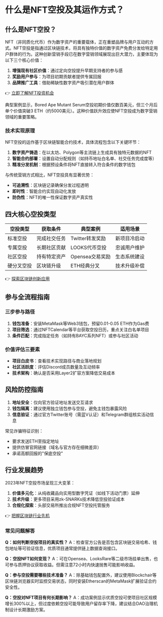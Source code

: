 # 什么是NFT空投及其运作方式？

## 什么是NFT空投？

NFT（非同质化代币）作为数字资产的重要载体，正在重塑品牌与用户互动的方式。NFT空投是指通过区块链技术，将具有独特价值的数字资产免费分发给特定用户群体的行为。这种创新营销手段已在数字营销领域展现出巨大潜力，主要体现为以下三个核心价值：

1. **增强现有社区价值**：通过定向空投提升早期支持者的参与感
2. **奖励用户参与**：为项目初期贡献者提供专属回报
3. **品牌推广工具**：借助稀缺性数字资产吸引潜在用户群体

👉 [立即了解NFT投资机会](https://bit.ly/okx_welcome)

典型案例显示，Bored Ape Mutant Serum空投初期价值仅数百美元，但三个月后单个价值突破3 ETH（约5000美元）。这种价值跃升效应使NFT空投成为数字营销领域的重要策略。

### 技术实现原理

NFT空投的运作基于区块链智能合约技术，具体流程包含以下关键环节：

1. **数字资产铸造**：在以太坊、Polygon等主流链上生成具有独特元数据的NFT
2. **智能合约部署**：设置自动分配规则（如持币地址白名单、社交任务完成度等）
3. **精准分发机制**：根据预设条件将NFT直接转入符合条件的数字钱包

与传统营销方式相比，NFT空投具有显著优势：
- **可追溯性**：区块链记录确保分发过程透明
- **即时性**：智能合约实现自动化发放
- **防伪性**：NFT的唯一性保证数字资产真实性

## 四大核心空投类型

| 空投类型 | 获取条件 | 典型案例 | 适用场景 |
|---------|----------|----------|----------|
| 标准空投 | 完成社交任务 | Twitter转发奖励 | 新项目冷启动 |
| 专属空投 | 长期社区贡献 | LOOKS代币空投 | 忠诚用户维护 |
| 社区空投 | 持有特定资产 | Opensea交易奖励 | 生态系统建设 |
| 硬分叉空投 | 区块链升级 | ETH经典分叉 | 技术升级补偿 |

👉 [探索区块链创新应用](https://bit.ly/okx_welcome)

## 参与全流程指南

### 三步参与路径
1. **钱包准备**：安装MetaMask等Web3钱包，预留0.01-0.05 ETH作为Gas费
2. **项目筛选**：通过NFTCalendar等平台获取空投日历，重点关注白名单项目
3. **条件匹配**：完成指定任务（如持有BAYC系列NFT）或参与社区活动

### 价值评估三要素
- **项目白皮书**：查看技术实现路径与商业落地规划
- **社区活跃度**：评估Discord成员数量及互动频率
- **技术架构**：确认是否采用Layer2扩容方案降低交易成本

## 风险防控指南

1. **地址安全**：仅向官方验证地址发送交互请求
2. **钱包隔离**：建议使用独立钱包参与空投，避免主钱包暴露风险
3. **信息验证**：通过官方Twitter账号（需蓝V认证）和Telegram群组核实活动信息

常见诈骗特征识别：
- 要求发送ETH至指定地址
- 提供仿冒官网链接（域名与官方存在细微差异）
- 承诺高额回报的"保底空投"

## 行业发展趋势

2023年NFT空投市场呈现三大变革：
1. **价值多元化**：从纯收藏品向实用型数字凭证（如线下活动门票）延伸
2. **技术升级**：更多项目采用zk-SNARKs技术降低空投验证成本
3. **合规化探索**：头部交易所推出合规NFT空投托管服务

👉 [把握区块链行业先机](https://bit.ly/okx_welcome)

### 常见问题解答

**Q：如何判断空投项目的真实性？**
A：检查官方公告是否包含区块链交易哈希、钱包地址等可验证信息，优质项目通常提供链上数据查询接口。

**Q：空投NFT如何变现？**
A：可在Opensea、LooksRare等二级市场挂单出售，也可参与质押协议获取收益。但需注意72小时内快速抛售可能影响收益。

**Q：参与空投需要哪些技术准备？**
A：除基础钱包配置外，建议使用Blockchair等区块链浏览器实时监控交易状态，同时安装Etherscan的MetaMask扩展验证合约安全性。

**Q：空投对NFT项目有何长期影响？**
A：成功案例显示优质空投可使项目社区规模增长300%以上，但过度依赖空投可能导致用户留存率下降，建议结合DAO治理机制设计长期激励方案。